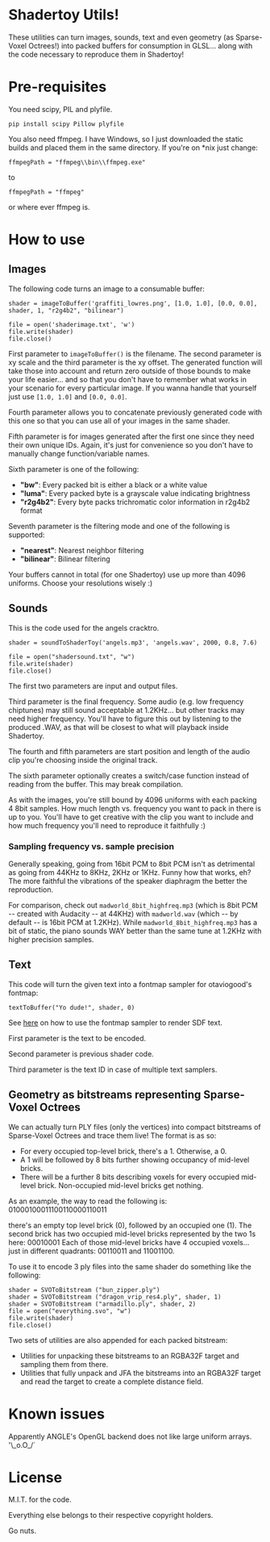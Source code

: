 # Shadertoy Utils!

These utilities can turn images, sounds, text and even geometry (as Sparse-Voxel Octrees!) into packed buffers for consumption in GLSL... along with the code necessary to reproduce them in Shadertoy!

# Pre-requisites

You need scipy, PIL and plyfile.

    pip install scipy Pillow plyfile

You also need ffmpeg. I have Windows, so I just downloaded the static builds and placed them in the same directory. If you're on *nix just change:

    ffmpegPath = "ffmpeg\\bin\\ffmpeg.exe"

to

    ffmpegPath = "ffmpeg"

or where ever ffmpeg is.

# How to use

## Images

The following code turns an image to a consumable buffer:

    shader = imageToBuffer('graffiti_lowres.png', [1.0, 1.0], [0.0, 0.0], shader, 1, "r2g4b2", "bilinear")

    file = open('shaderimage.txt', 'w')
    file.write(shader)
    file.close()

First parameter to `imageToBuffer()` is the filename. The second parameter is xy scale and the third parameter is the xy offset. The generated function will take those into account and return zero outside of those bounds to make your life easier... and so that you don't have to remember what works in your scenario for every particular image. If you wanna handle that yourself just use `[1.0, 1.0]` and `[0.0, 0.0]`.

Fourth parameter allows you to concatenate previously generated code with this one so that you can use all of your images in the same shader.

Fifth parameter is for images generated after the first one since they need their own unique IDs. Again, it's just for convenience so you don't have to manually change function/variable names.

Sixth parameter is one of the following:

* **"bw"**: Every packed bit is either a black or a white value
* **"luma"**: Every packed byte is a grayscale value indicating brightness
* **"r2g4b2"**: Every byte packs trichromatic color information in r2g4b2 format

Seventh parameter is the filtering mode and one of the following is supported:

* **"nearest"**: Nearest neighbor filtering
* **"bilinear"**: Bilinear filtering

Your buffers cannot in total (for one Shadertoy) use up more than 4096 uniforms. Choose your resolutions wisely :)

## Sounds

This is the code used for the angels cracktro.

    shader = soundToShaderToy('angels.mp3', 'angels.wav', 2000, 0.8, 7.6)

    file = open("shadersound.txt", "w")
    file.write(shader)
    file.close()

The first two parameters are input and output files.

Third parameter is the final frequency. Some audio (e.g. low frequency chiptunes) may still sound acceptable at 1.2KHz... but other tracks may need higher frequency. You'll have to figure this out by listening to the produced .WAV, as that will be closest to what will playback inside Shadertoy.

The fourth and fifth parameters are start position and length of the audio clip you're choosing inside the original track.

The sixth parameter optionally creates a switch/case function instead of reading from the buffer. This may break compilation.

As with the images, you're still bound by 4096 uniforms with each packing 4 8bit samples. How much length vs. frequency you want to pack in there is up to you. You'll have to get creative with the clip you want to include and how much frequency you'll need to reproduce it faithfully :)

### Sampling frequency vs. sample precision

Generally speaking, going from 16bit PCM to 8bit PCM isn't as detrimental as going from 44KHz to 8KHz, 2KHz or 1KHz. Funny how that works, eh? The more faithful the vibrations of the speaker diaphragm the better the reproduction.

For comparison, check out `madworld_8bit_highfreq.mp3` (which is 8bit PCM -- created with Audacity -- at 44KHz) with `madworld.wav` (which -- by default -- is 16bit PCM at 1.2KHz). While `madworld_8bit_highfreq.mp3` has a bit of static, the piano sounds WAY better than the same tune at 1.2KHz with higher precision samples.

## Text

This code will turn the given text into a fontmap sampler for otaviogood's fontmap:

	textToBuffer("Yo dude!", shader, 0)

See [here](https://www.shadertoy.com/view/llcXRl) on how to use the fontmap sampler to render SDF text.

First parameter is the text to be encoded.

Second parameter is previous shader code.

Third parameter is the text ID in case of multiple text samplers.

## Geometry as bitstreams representing Sparse-Voxel Octrees

We can actually turn PLY files (only the vertices) into compact bitstreams of Sparse-Voxel Octrees and trace them live!
The format is as so:
* For every occupied top-level brick, there's a 1. Otherwise, a 0.
* A 1 will be followed by 8 bits further showing occupancy of mid-level bricks.
* There will be a further 8 bits describing voxels for every occupied mid-level brick. Non-occupied mid-level bricks get nothing.

As an example, the way to read the following is:
01000100011100110000110011

there's an empty top level brick (0), followed by an occupied one (1).
The second brick has two occupied mid-level bricks represented by the two 1s here: 00010001
Each of those mid-level bricks have 4 occupied voxels... just in different quadrants:
00110011 and 11001100.

To use it to encode 3 ply files into the same shader do something like the following:

```
shader = SVOToBitstream ("bun_zipper.ply")
shader = SVOToBitstream ("dragon_vrip_res4.ply", shader, 1)
shader = SVOToBitstream ("armadillo.ply", shader, 2)
file = open("everything.svo", "w")
file.write(shader)
file.close()
```

Two sets of utilities are also appended for each packed bitstream:
- Utilities for unpacking these bitstreams to an RGBA32F target and sampling them from there.
- Utilities that fully unpack and JFA the bitstreams into an RGBA32F target and read the target to create a complete distance field.

# Known issues

Apparently ANGLE's OpenGL backend does not like large uniform arrays. '\\\_o.O\_/`

# License

M.I.T. for the code.

Everything else belongs to their respective copyright holders.

Go nuts.

